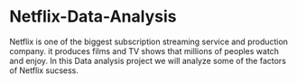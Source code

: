 # Netflix-Data-Analysis
Netflix is one of the biggest subscription streaming service and production company. it produces films and TV shows that millions of peoples watch and enjoy. In this Data analysis project we will analyze some of the factors of Netflix sucsess.
